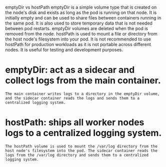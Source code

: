 emptyDir vs hostPath
emptyDir is a simple volume type that is created on the node's disk and exists as long as the pod is running on that node. It is initially empty and can be used to share files between containers running in the same pod. It is also used to store temporary data that is not needed between pod restarts. emptyDir volumes are deleted when the pod is removed from the node.
hostPath is used to mount a file or directory from the host node's filesystem into your pod. It is not recommended to use hostPath for production workloads as it is not portable across different nodes. It is useful for testing and development purposes.
# emptyDir: act as a sidecar and collect logs from the main container. 
    The main container writes logs to a directory in the emptyDir volume, and the sidecar container reads the logs and sends them to a centralized logging system.
# hostPath: ships all worker nodes logs to a centralized logging system. 
    The hostPath volume is used to mount the /var/log directory from the host node's filesystem into the pod. The sidecar container reads the logs from the /var/log directory and sends them to a centralized logging system.